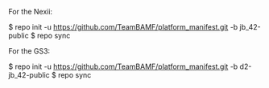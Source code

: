 For the Nexii:

$ repo init -u https://github.com/TeamBAMF/platform_manifest.git -b jb_42-public
$ repo sync

For the GS3:

$ repo init -u https://github.com/TeamBAMF/platform_manifest.git -b d2-jb_42-public
$ repo sync
